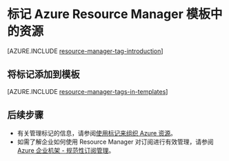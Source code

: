 <properties
    pageTitle="标记模板中的 Azure 资源 | Azure"
    description="演示如何将标记应用于 Azure Resource Manager 模板中的资源"
    services="azure-resource-manager"
    documentationcenter=""
    author="tfitzmac"
    manager="timlt"
    editor="tysonn" />
<tags
    ms.assetid=""
    ms.service="azure-resource-manager"
    ms.workload="na"
    ms.tgt_pltfrm="na"
    ms.devlang="na"
    ms.topic="article"
    ms.date="02/03/2017"
    wacn.date="03/03/2017"
    ms.author="tomfitz" />  


# 标记 Azure Resource Manager 模板中的资源
[AZURE.INCLUDE [resource-manager-tag-introduction](../../includes/resource-manager-tag-introduction.md)]

## 将标记添加到模板

[AZURE.INCLUDE [resource-manager-tags-in-templates](../../includes/resource-manager-tags-in-templates.md)]

## 后续步骤
* 有关管理标记的信息，请参阅[使用标记来组织 Azure 资源](/documentation/articles/resource-group-using-tags/)。
* 如需了解企业如何使用 Resource Manager 对订阅进行有效管理，请参阅 [Azure 企业机架 - 规范性订阅管理](/documentation/articles/resource-manager-subscription-governance/)。

<!---HONumber=Mooncake_0227_2017-->
<!--Update_Description: New article about how to utilize the tag on the azure resource manager template -->